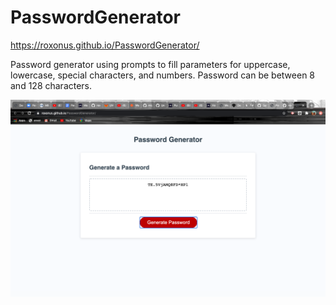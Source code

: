 # PasswordGenerator

https://roxonus.github.io/PasswordGenerator/

<link rel="screenshot" href="https://github.com/roxonus/PasswordGenerator/blob/master/assets/password%20generator%20screenshot.png">

Password generator using prompts to fill parameters for uppercase, lowercase, special characters, and numbers. 
Password can be between 8 and 128 characters.

![](assets/passwordgen.png)



